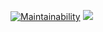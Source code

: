 [![Maintainability](https://api.codeclimate.com/v1/badges/f5dde19cc1a9ae41156f/maintainability)](https://codeclimate.com/github/alvarobasia/alvaro-blog/maintainability)
<a href="https://codeclimate.com/github/alvarobasia/alvaro-blog/test_coverage"><img src="https://api.codeclimate.com/v1/badges/f5dde19cc1a9ae41156f/test_coverage" /></a>